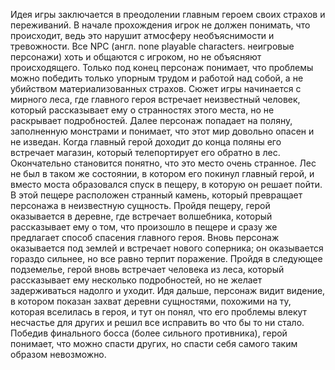 Идея игры заключается в преодолении главным героем своих страхов и переживаний. В начале прохождения игрок не должен понимать, что происходит, ведь это нарушит атмосферу необъяснимости и тревожности. Все NPC (англ. none playable characters. неигровые персонажи) хоть и общаются с игроком, но не объясняют происходящего. Только под конец персонаж понимает, что проблемы можно победить только упорным трудом и работой над собой, а не убийством материализованных страхов.
Сюжет игры начинается с мирного леса, где главного героя встречает неизвестный человек, который рассказывает ему о странностях этого места, но не раскрывает подробностей. Далее персонаж попадает на поляну, заполненную монстрами и понимает, что этот мир довольно опасен и не изведан. Когда главный герой доходит до конца поляны его встречает магазин, который телепортирует его обратно в лес. Окончательно становится понятно, что это место очень странное. Лес не был в таком же состоянии, в котором его покинул главный герой, и вместо моста образовался спуск в пещеру, в которую он решает пойти. В этой пещере расположен странный камень, который превращает персонажа в неизвестную сущность. Пройдя пещеру, герой оказывается в деревне, где встречает волшебника, который рассказывает ему о том, что произошло в пещере и сразу же предлагает способ спасения главного героя. Вновь персонаж оказывается под землей и встречает нового соперника; он оказывается гораздо сильнее, но все равно терпит поражение. Пройдя в следующее подземелье, герой вновь встречает человека из леса, который рассказывает ему несколько подробностей, но не желает задерживаться надолго и уходит. Идя дальше, персонаж видит видение, в котором показан захват деревни сущностями, похожими на ту, которая вселилась в героя, и тут он понял, что его проблемы влекут несчастье для других и решил все исправить во что бы то ни стало. Победив финального босса (более сильного противника), герой понимает, что можно спасти других, но спасти себя самого таким образом невозможно.
